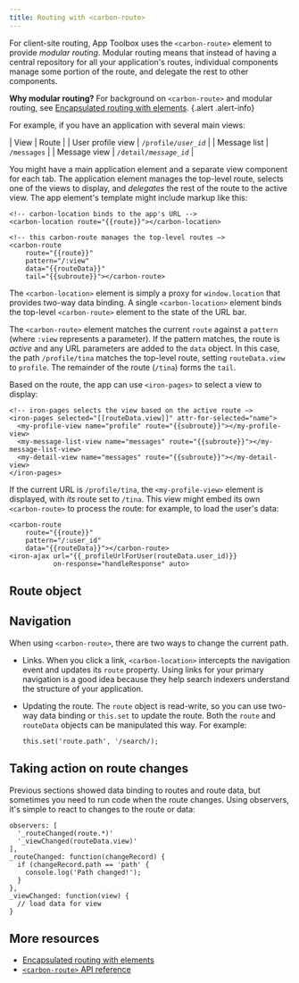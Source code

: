```yaml
---
title: Routing with <carbon-route>
---
```


<!-- toc -->

For client-site routing, App Toolbox uses the `<carbon-route>` element to provide _modular routing_.  Modular routing means that instead of having a central repository for all your application's routes, individual components manage some portion of the route, and delegate the rest to other components.

**Why modular routing?** For background on `<carbon-route>` and modular routing, see [Encapsulated routing with elements](/1.0/articles/routing.html).
{.alert .alert-info}

For example, if you have an application with several main views:

| View | Route |
| User profile view | <code>/profile/<var>user_id</var></code> |
| Message list | <code>/messages</code> |
| Message view | <code>/detail/<var>message_id</var></code> |

You might have a main application element and a separate view component for each tab. The application element manages the top-level route, selects one of the views to display, and _delegates_ the rest of the route to the active view. The app element's template might include markup like this:

```
<!-- carbon-location binds to the app's URL -->
<carbon-location route="{{route}}"></carbon-location>

<!-- this carbon-route manages the top-level routes —>
<carbon-route
    route="{{route}}"
    pattern="/:view"
    data="{{routeData}}"
    tail="{{subroute}}"></carbon-route>
```

The `<carbon-location>` element is simply a proxy for `window.location` that provides two-way data binding. A single `<carbon-location>` element binds the top-level `<carbon-route>` element to the state of the URL bar.

The `<carbon-route>` element matches the current `route` against a `pattern` (where `:view` represents a parameter). If the pattern matches, the route is _active_ and any URL parameters are added to the `data` object. In this case, the path `/profile/tina` matches the top-level route, setting `routeData.view` to `profile`. The remainder of the route (`/tina`) forms the `tail`.

Based on the route, the app can use `<iron-pages>` to select a view to display:

```
<!-- iron-pages selects the view based on the active route —>
<iron-pages selected="[[routeData.view]]" attr-for-selected="name">
  <my-profile-view name="profile" route="{{subroute}}"></my-profile-view>
  <my-message-list-view name="messages" route="{{subroute}}"></my-message-list-view>
  <my-detail-view name="messages" route="{{subroute}}"></my-detail-view>
</iron-pages>
```

If the current URL is `/profile/tina`, the `<my-profile-view>` element is displayed, with _its_ route set to `/tina`. This view might embed its own `<carbon-route>` to process the route: for example, to load the user's data:

```
<carbon-route
    route="{{route}}"
    pattern="/:user_id"
    data="{{routeData}}"></carbon-route>
<iron-ajax url="{{_profileUrlForUser(routeData.user_id)}}
           on-response="handleResponse" auto>
```


## Route object

## Navigation

When using `<carbon-route>`, there are two ways to change the current path.

-   Links. When you click a link, `<carbon-location>` intercepts the navigation
    event and updates its `route` property. Using links for your primary
    navigation is a good idea because they help search indexers understand the
    structure of your application.

-   Updating the route. The `route` object is read-write, so you can use two-way
    data binding or `this.set` to update the route. Both the `route` and
    `routeData` objects can be manipulated this way. For example:

    `this.set('route.path', '/search/);`

## Taking action on route changes

Previous sections showed data binding to routes and route data, but sometimes you need to run code when the route changes. Using observers, it's simple to react to changes to the route or data:

```
observers: [
  '_routeChanged(route.*)'
  '_viewChanged(routeData.view)'
],
_routeChanged: function(changeRecord) {
  if (changeRecord.path == 'path' {
    console.log('Path changed!');
  }
},
_viewChanged: function(view) {
  // load data for view
}
```

## More resources

-   [Encapsulated routing with elements](/1.0/blog/routing.html)
-   [`<carbon-route>`
    API reference](https://elements.polymer-project.org/elements/carbon-route)